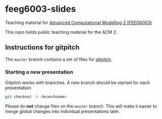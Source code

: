 # feeg6003-slides
Teaching material for [Advanced Computational Modelling 2 (FEEG6003)](http://www.soton.ac.uk/~feeg6003)

This repo holds public teaching material for the ACM 2.

## Instructions for gitpitch

The ```master``` branch contains a set of files for [gitpitch](http://gitpitch.com).

### Starting a new presentation

Gitpitch works with branches. A new branch should be started for each presentation:

```bash
git checkout -b <branchname>
```

Please do **not** change files on the ```master``` branch. This will make it easier to merge global changes into individual presentations later.
